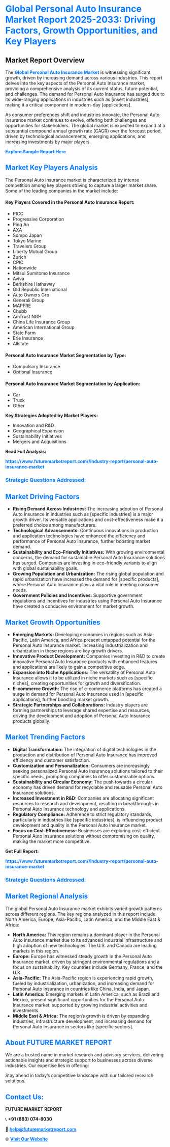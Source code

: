 <h1 style="color: #007BFF;">Global Personal Auto Insurance Market Report 2025-2033: Driving Factors, Growth Opportunities, and Key Players</h1>

<section id="overview">
<h2>Market Report Overview</h2>
<p>The <a href="https://www.futuremarketreport.com//industry-report/personal-auto-insurance-market" style="color: #007BFF; text-decoration: none;"><strong>Global Personal Auto Insurance Market</strong></a> is witnessing significant growth, driven by increasing demand across various industries. This report delves into the key aspects of the Personal Auto Insurance market, providing a comprehensive analysis of its current status, future potential, and challenges. The demand for Personal Auto Insurance has surged due to its wide-ranging applications in industries such as [insert industries], making it a critical component in modern-day [applications].</p>
<p>As consumer preferences shift and industries innovate, the Personal Auto Insurance market continues to evolve, offering both challenges and opportunities for stakeholders. The global market is expected to expand at a substantial compound annual growth rate (CAGR) over the forecast period, driven by technological advancements, emerging applications, and increasing investments by major players.</p>
</section>

<section id="overview">
<p><a href="https://www.futuremarketreport.com//request-sample/reportId=57282" style="color: #007BFF; text-decoration: none;"><strong>Explore Sample Report Here</strong></a></p>
</section>

<section id="key-players">
<h2 style="color: #007BFF;">Market Key Players Analysis</h2>
<p>The Personal Auto Insurance market is characterized by intense competition among key players striving to capture a larger market share. Some of the leading companies in the market include:</p>
<h4>Key Players Covered in the Personal Auto Insurance Report:</h4>
<ul><li>PICC</li><li>Progressive Corporation</li><li>Ping An</li><li>AXA</li><li>Sompo Japan</li><li>Tokyo Marine</li><li>Travelers Group</li><li>Liberty Mutual Group</li><li>Zurich</li><li>CPIC</li><li>Nationwide</li><li>Mitsui Sumitomo Insurance</li><li>Aviva</li><li>Berkshire Hathaway</li><li>Old Republic International</li><li>Auto Owners Grp</li><li>Generali Group</li><li>MAPFRE</li><li>Chubb</li><li>AmTrust NGH</li><li>China Life Insurance Group</li><li>American International Group</li><li>State Farm</li><li>Erie Insurance</li><li>Allstate</li></ul>
<h4>Personal Auto Insurance Market Segmentation by Type:</h4>
<ul><li>Compulsory Insurance</li><li>Optional Insurance</li></ul>

<h4>Personal Auto Insurance Market Segmentation by Application:</h4>
<ul><li>Car</li><li>Truck</li><li>Other</li></ul>
<p><strong>Key Strategies Adopted by Market Players:</strong></p>
<ul>
<li>Innovation and R&D</li>
<li>Geographical Expansion</li>
<li>Sustainability Initiatives</li>
<li>Mergers and Acquisitions</li>
</ul>
</section>

<section>
<p><strong>Read Full Analysis: </strong></p><a href="https://www.futuremarketreport.com//industry-report/personal-auto-insurance-market" style="color: #007BFF; text-decoration: none;"><strong>https://www.futuremarketreport.com//industry-report/personal-auto-insurance-market</strong></a>
<h3 style="color: #007BFF;">Strategic Questions Addressed:</h3>
</section>

<section id="driving-factors">
<h2 style="color: #007BFF;">Market Driving Factors</h2>
<ul>
<li><strong>Rising Demand Across Industries:</strong> The increasing adoption of Personal Auto Insurance in industries such as [specific industries] is a major growth driver. Its versatile applications and cost-effectiveness make it a preferred choice among manufacturers.</li>
<li><strong>Technological Advancements:</strong> Continuous innovations in production and application technologies have enhanced the efficiency and performance of Personal Auto Insurance, further boosting market demand.</li>
<li><strong>Sustainability and Eco-Friendly Initiatives:</strong> With growing environmental concerns, the demand for sustainable Personal Auto Insurance solutions has surged. Companies are investing in eco-friendly variants to align with global sustainability goals.</li>
<li><strong>Growing Population and Urbanization:</strong> The rising global population and rapid urbanization have increased the demand for [specific products], where Personal Auto Insurance plays a vital role in meeting consumer needs.</li>
<li><strong>Government Policies and Incentives:</strong> Supportive government regulations and incentives for industries using Personal Auto Insurance have created a conducive environment for market growth.</li>
</ul>
</section>

<section id="growth-opportunities">
<h2 style="color: #007BFF;">Market Growth Opportunities</h2>
<ul>
<li><strong>Emerging Markets:</strong> Developing economies in regions such as Asia-Pacific, Latin America, and Africa present untapped potential for the Personal Auto Insurance market. Increasing industrialization and urbanization in these regions are key growth drivers.</li>
<li><strong>Innovative Product Development:</strong> Companies investing in R&D to create innovative Personal Auto Insurance products with enhanced features and applications are likely to gain a competitive edge.</li>
<li><strong>Expansion into Niche Applications:</strong> The versatility of Personal Auto Insurance allows it to be utilized in niche markets such as [specific niches], creating opportunities for growth and diversification.</li>
<li><strong>E-commerce Growth:</strong> The rise of e-commerce platforms has created a surge in demand for Personal Auto Insurance used in [specific applications], further boosting market growth.</li>
<li><strong>Strategic Partnerships and Collaborations:</strong> Industry players are forming partnerships to leverage shared expertise and resources, driving the development and adoption of Personal Auto Insurance products globally.</li>
</ul>
</section>

<section id="trending-factors">
<h2 style="color: #007BFF;">Market Trending Factors</h2>
<ul>
<li><strong>Digital Transformation:</strong> The integration of digital technologies in the production and distribution of Personal Auto Insurance has improved efficiency and customer satisfaction.</li>
<li><strong>Customization and Personalization:</strong> Consumers are increasingly seeking personalized Personal Auto Insurance solutions tailored to their specific needs, prompting companies to offer customizable options.</li>
<li><strong>Sustainability and Circular Economy:</strong> The push towards a circular economy has driven demand for recyclable and reusable Personal Auto Insurance solutions.</li>
<li><strong>Increased Investment in R&D:</strong> Companies are allocating significant resources to research and development, resulting in breakthroughs in Personal Auto Insurance technology and applications.</li>
<li><strong>Regulatory Compliance:</strong> Adherence to strict regulatory standards, particularly in industries like [specific industries], is influencing product development and quality in the Personal Auto Insurance market.</li>
<li><strong>Focus on Cost-Effectiveness:</strong> Businesses are exploring cost-efficient Personal Auto Insurance solutions without compromising on quality, making the market more competitive.</li>
</ul>
</section>

<section>
<p><strong>Get Full Report: </strong></p><a href="https://www.futuremarketreport.com//industry-report/personal-auto-insurance-market" style="color: #007BFF; text-decoration: none;"><strong>https://www.futuremarketreport.com//industry-report/personal-auto-insurance-market</strong></a>
<h3 style="color: #007BFF;">Strategic Questions Addressed:</h3>
</section>


<section id="regional-analysis">
<h2 style="color: #007BFF;">Market Regional Analysis</h2>
<p>The global Personal Auto Insurance market exhibits varied growth patterns across different regions. The key regions analyzed in this report include North America, Europe, Asia-Pacific, Latin America, and the Middle East & Africa:</p>
<ul>
<li><strong>North America:</strong> This region remains a dominant player in the Personal Auto Insurance market due to its advanced industrial infrastructure and high adoption of new technologies. The U.S. and Canada are leading markets in this region.</li>
<li><strong>Europe:</strong> Europe has witnessed steady growth in the Personal Auto Insurance market, driven by stringent environmental regulations and a focus on sustainability. Key countries include Germany, France, and the U.K.</li>
<li><strong>Asia-Pacific:</strong> The Asia-Pacific region is experiencing rapid growth, fueled by industrialization, urbanization, and increasing demand for Personal Auto Insurance in countries like China, India, and Japan.</li>
<li><strong>Latin America:</strong> Emerging markets in Latin America, such as Brazil and Mexico, present significant opportunities for the Personal Auto Insurance market, supported by growing industrial activities and investments.</li>
<li><strong>Middle East & Africa:</strong> The region’s growth is driven by expanding industries, infrastructure development, and increasing demand for Personal Auto Insurance in sectors like [specific sectors].</li>
</ul>
</section>

<footer>
<h2 style="color: #007BFF;">About FUTURE MARKET REPORT</h2>
<p>We are a trusted name in market research and advisory services, delivering actionable insights and strategic support to businesses across diverse industries. Our expertise lies in offering:</p>

<p>Stay ahead in today’s competitive landscape with our tailored research solutions.</p>

<h2 style="color: #007BFF;">Contact Us:</h2>
<p><strong>FUTURE MARKET REPORT</strong></p>
<p>📞 <strong>+91 (883) 074-8030</strong></p>
<p>📧 <strong><a href="mailto:help@futuremarketreport.com" style="color: #007BFF;">help@futuremarketreport.com</a></strong></p>
<p>🌐 <strong><a href="https://www.futuremarketreport.com/" style="color: #007BFF;">Visit Our Website</a></strong></p>
</footer>